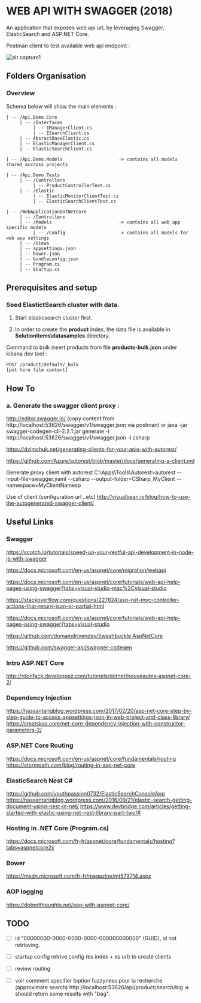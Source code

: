 
# WEB API WITH SWAGGER (2018)

An application that exposes web api url, by leveraging Swagger, ElasticSearch and ASP.NET Core.

Postman client to test available web api endpoint :

![alt capture1](https://github.com/danmgs/Elasticsearch-Nodejs.Quickstart/blob/master/img/screenshot1.PNG)

## Folders Organisation

### Overview

Schema below will show the main elements :

```
| -- /Api.Demo.Core
     | -- /Interfaces
          | -- IManagerClient.cs
          | -- ISearchClient.cs
     | -- AbsractBaseElastic.cs
     | -- ElasticManagerClient.cs
     | -- ElasticSearchClient.cs 

| -- /Api.Demo.Models                     -> contains all models shared accross projects

| -- /Api.Demo.Tests
     | -- /Controllers
          | -- ProductControllerTest.cs
     | -- /Elastic
          | -- ElasticMonitorClientTest.cs
          | -- ElasticSearchClientTest.cs

| -- /WebApplicationDotNetCore
     | -- /Controllers 
     | -- /Models                         -> contains all web app specific models
          | -- /Config                    -> contains all models for web app settings
     | -- /Views 
     | -- appsettings.json
     | -- bower.json
     | -- bundleconfig.json
     | -- Program.cs
     | -- Startup.cs              

```

## Prerequisites and setup

### Seed ElastictSearch cluster with data.

1. Start elasticsearch cluster first.

2. In order to create the **product** index, the data file is available in **SolutionItems\datasamples** directory. 

Command to bulk insert products from file **products-bulk.json** under kibana dev tool :
```
POST /product/default/_bulk
[put here file content]
```

## How To

### a. Generate the swagger client proxy :

http://editor.swagger.io/  (copy content from http://localhost:53626/swagger/v1/swagger.json via postman)
or
java -jar swagger-codegen-cli-2.2.1.jar generate -i http://localhost:53626/swagger/v1/swagger.json -l csharp


https://dzimchuk.net/generating-clients-for-your-apis-with-autorest/

https://github.com/Azure/autorest/blob/master/docs/generating-a-client.md

Generate proxy client with autorest
C:\Apps\Tools\Autorest>autorest --input-file=swagger.yaml --csharp --output-folder=CSharp_MyClient --namespace=MyClientNamesp

Use of client (configuration url ..etc)
http://visualbean.io/blog/how-to-use-the-autogenerated-swagger-client/

## Useful Links

### Swagger
https://scotch.io/tutorials/speed-up-your-restful-api-development-in-node-js-with-swagger

https://docs.microsoft.com/en-us/aspnet/core/migration/webapi

https://docs.microsoft.com/en-us/aspnet/core/tutorials/web-api-help-pages-using-swagger?tabs=visual-studio-mac%2Cvisual-studio

https://stackoverflow.com/questions/227624/asp-net-mvc-controller-actions-that-return-json-or-partial-html

https://docs.microsoft.com/en-us/aspnet/core/tutorials/web-api-help-pages-using-swagger?tabs=visual-studio

https://github.com/domaindrivendev/Swashbuckle.AspNetCore

https://github.com/swagger-api/swagger-codegen


### Intro ASP.NET Core
http://rdonfack.developpez.com/tutoriels/dotnet/nouveautes-aspnet-core-2/

### Dependency Injection
https://hassantariqblog.wordpress.com/2017/02/20/asp-net-core-step-by-step-guide-to-access-appsettings-json-in-web-project-and-class-library/
https://cmatskas.com/net-core-dependency-injection-with-constructor-parameters-2/

### ASP.NET Core Routing
https://docs.microsoft.com/en-us/aspnet/core/fundamentals/routing
https://stormpath.com/blog/routing-in-asp-net-core

### ElasticSearch Nest C#
https://github.com/youthpassion0732/ElasticSearchConsoleApp
https://hassantariqblog.wordpress.com/2016/09/21/elastic-search-getting-document-using-nest-in-net/
https://www.devbridge.com/articles/getting-started-with-elastic-using-net-nest-library-part-two/#

### Hosting in .NET Core (Program.cs)
https://docs.microsoft.com/fr-fr/aspnet/core/fundamentals/hosting?tabs=aspnetcore2x

### Bower
https://msdn.microsoft.com/fr-fr/magazine/mt573714.aspx

### AOP logging
https://dotnetthoughts.net/aop-with-aspnet-core/


## TODO

- [ ] id "00000000-0000-0000-0000-000000000000" (GUID), id not retrieving.

- [ ] startup config retrive config (es index + es url) to create clients

- [ ] review routing

- [ ] voir comment specifier loption fuzzyness pour la recherche (approximate search)
http://localhost:53626/api/product/search/big => should return some results with "bag".

